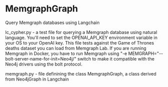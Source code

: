 # MemgraphGraph
Query Memgraph databases using Langchain

lc_cypher.py - a test file for querying a Memgraph database using natural language. You'll need to set the OPENAI_API_KEY environment variable in your OS to your OpenAI key. This file tests against the Game of Thrones deaths dataset you can load from Memgraph Lab.
If you are running Memgraph in Docker, you have to run Memgraph using "-e MEMGRAPH="--bolt-server-name-for-init=Neo4j/" switch to make it compatible with the Neo4j drivers using the bolt protocol.

memgraph.py - file definining the class MemgraphGraph, a class derived from Neo4jGraph in Langchain

